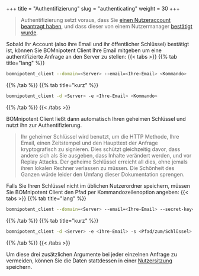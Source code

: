 +++
title = "Authentifizierung"
slug = "authenticating"
weight = 30
+++

> Authentifizierung setzt voraus, dass Sie [einen Nutzeraccount beantragt haben](/de/client/basics/account-creation/), und dass dieser von einem Nutzermanager [bestätigt wurde](/de/client/manager/user-management/user-approval/).

Sobald Ihr Account (also ihre Email und ihr öffentlicher Schlüssel) bestätigt ist, können Sie BOMnipotent Client Ihre Email mitgeben um eine authentifizierte Anfrage an den Server zu stellen:
{{< tabs >}}
{{% tab title="lang" %}}
```bash
bomnipotent_client --domain=<Server> --email=<Ihre-Email> <Kommando>
```
{{% /tab %}}
{{% tab title="kurz" %}}
```bash
bomnipotent_client -d <Server> -e <Ihre-Email> <Kommando>
```
{{% /tab %}}
{{< /tabs >}}

BOMnipotent Client ließt dann automatisch Ihren geheimen Schlüssel und nutzt ihn zur Authentifizierung.

> Ihr geheimer Schlüssel wird benutzt, um die HTTP Methode, Ihre Email, einen Zeitstempel und den Haupttext der Anfrage kryptografisch zu signieren. Dies schützt gleichzeitig davor, dass andere sich als Sie ausgeben, dass Inhalte verändert werden, und vor Replay Attacks. Der geheime Schlüssel erreicht all dies, ohne jemals ihren lokalen Rechner verlassen zu müssen. Die Schönheit des Ganzen würde leider den Umfang dieser Dokumentation sprengen.

Falls Sie Ihren Schlüssel nicht im üblichen Nutzerordner speichern, müssen Sie BOMnipotent Client den Pfad per Kommandozeilenoption angeben:
{{< tabs >}}
{{% tab title="lang" %}}
```bash
bomnipotent_client --domain=<Server> --email=<Ihre-Email> --secret-key=<Pfad/zum/Schlüssel> <Kommando>
```
{{% /tab %}}
{{% tab title="kurz" %}}
```bash
bomnipotent_client -d <Server> -e <Ihre-Email> -s <Pfad/zum/Schlüssel> <Kommando>
```
{{% /tab %}}
{{< /tabs >}}

Um diese drei zusätzlichen Argumente bei jeder einzelnen Anfrage zu vermeiden, können Sie die Daten stattdessen in einer [Nutzersitzung](/de/client/basics/user-session/) speichern.
